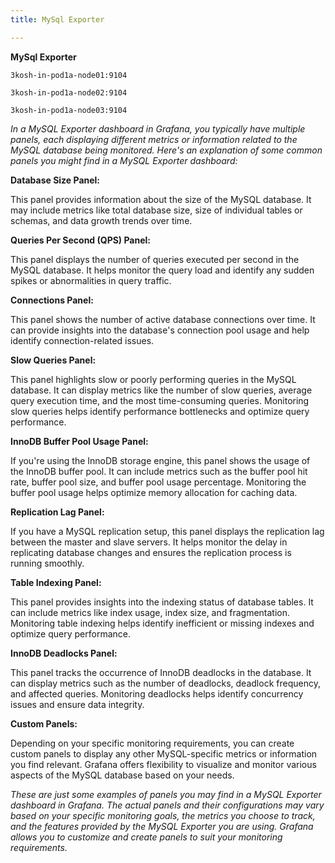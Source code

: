 ```yaml
---
title: MySql Exporter

---
```


**MySql Exporter**


```
3kosh-in-pod1a-node01:9104

3kosh-in-pod1a-node02:9104

3kosh-in-pod1a-node03:9104
```

*In a MySQL Exporter dashboard in Grafana, you typically have multiple panels, each displaying different metrics or information related to the MySQL database being monitored. Here's an explanation of some common panels you might find in a MySQL Exporter dashboard:*

**Database Size Panel:**

This panel provides information about the size of the MySQL database. It may include metrics like total database size, size of individual tables or schemas, and data growth trends over time.


**Queries Per Second (QPS) Panel:**

This panel displays the number of queries executed per second in the MySQL database. It helps monitor the query load and identify any sudden spikes or abnormalities in query traffic.


**Connections Panel:**

This panel shows the number of active database connections over time. It can provide insights into the database's connection pool usage and help identify connection-related issues.


**Slow Queries Panel:**

This panel highlights slow or poorly performing queries in the MySQL database. It can display metrics like the number of slow queries, average query execution time, and the most time-consuming queries. Monitoring slow queries helps identify performance bottlenecks and optimize query performance.


**InnoDB Buffer Pool Usage Panel:**

 If you're using the InnoDB storage engine, this panel shows the usage of the InnoDB buffer pool. It can include metrics such as the buffer pool hit rate, buffer pool size, and buffer pool usage percentage. Monitoring the buffer pool usage helps optimize memory allocation for caching data.


**Replication Lag Panel:**

 If you have a MySQL replication setup, this panel displays the replication lag between the master and slave servers. It helps monitor the delay in replicating database changes and ensures the replication process is running smoothly.


**Table Indexing Panel:**

This panel provides insights into the indexing status of database tables. It can include metrics like index usage, index size, and fragmentation. Monitoring table indexing helps identify inefficient or missing indexes and optimize query performance.


**InnoDB Deadlocks Panel:**

This panel tracks the occurrence of InnoDB deadlocks in the database. It can display metrics such as the number of deadlocks, deadlock frequency, and affected queries. Monitoring deadlocks helps identify concurrency issues and ensure data integrity.


**Custom Panels:**

Depending on your specific monitoring requirements, you can create custom panels to display any other MySQL-specific metrics or information you find relevant. Grafana offers flexibility to visualize and monitor various aspects of the MySQL database based on your needs.


*These are just some examples of panels you may find in a MySQL Exporter dashboard in Grafana. The actual panels and their configurations may vary based on your specific monitoring goals, the metrics you choose to track, and the features provided by the MySQL Exporter you are using. Grafana allows you to customize and create panels to suit your monitoring requirements.*